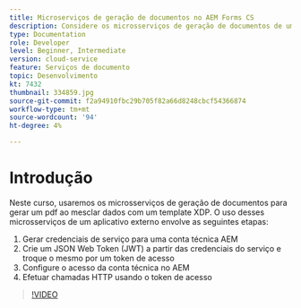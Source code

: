 ```yaml
---
title: Microserviços de geração de documentos no AEM Forms CS
description: Considere os microsserviços de geração de documentos de um aplicativo externo.
type: Documentation
role: Developer
level: Beginner, Intermediate
version: cloud-service
feature: Serviços de documento
topic: Desenvolvimento
kt: 7432
thumbnail: 334859.jpg
source-git-commit: f2a94910fbc29b705f82a66d8248cbcf54366874
workflow-type: tm+mt
source-wordcount: '94'
ht-degree: 4%

---
```


# Introdução

Neste curso, usaremos os microsserviços de geração de documentos para gerar um pdf ao mesclar dados com um template XDP. O uso desses microsserviços de um aplicativo externo envolve as seguintes etapas:

1. Gerar credenciais de serviço para uma conta técnica AEM
1. Crie um JSON Web Token (JWT) a partir das credenciais do serviço e troque o mesmo por um token de acesso
1. Configure o acesso da conta técnica no AEM
1. Efetuar chamadas HTTP usando o token de acesso

>[!VIDEO](https://video.tv.adobe.com/v/334859/?quality=12&learn=on)
